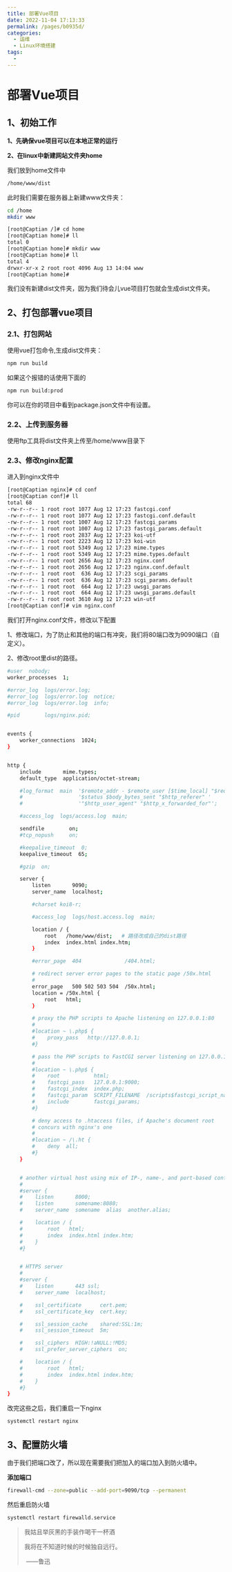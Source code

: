 ```yaml
---
title: 部署Vue项目
date: 2022-11-04 17:13:33
permalink: /pages/b0935d/
categories: 
  - 运维
  - Linux环境搭建
tags: 
  - 
---
```


# 部署Vue项目

## 1、初始工作

**1、先确保vue项目可以在本地正常的运行**

**2、在linux中新建网站文件夹home**

我们放到home文件中

```bash
/home/www/dist
```

此时我们需要在服务器上新建www文件夹：

```bash
cd /home
mkdir www
```

```bash
[root@Captian /]# cd home
[root@Captian home]# ll
total 0
[root@Captian home]# mkdir www
[root@Captian home]# ll
total 4
drwxr-xr-x 2 root root 4096 Aug 13 14:04 www
[root@Captian home]# 
```

我们没有新建dist文件夹，因为我们待会儿vue项目打包就会生成dist文件夹。

## 2、打包部署vue项目

### 2.1、打包网站

使用vue打包命令,生成dist文件夹：

```bash
npm run build
```

如果这个报错的话使用下面的

```bash
npm run build:prod
```

你可以在你的项目中看到package.json文件中有设置。

### 2.2、上传到服务器

使用ftp工具将dist文件夹上传至/home/www目录下

### 2.3、修改nginx配置

进入到nginx文件中

```bash
[root@Captian nginx]# cd conf
[root@Captian conf]# ll
total 68
-rw-r--r-- 1 root root 1077 Aug 12 17:23 fastcgi.conf
-rw-r--r-- 1 root root 1077 Aug 12 17:23 fastcgi.conf.default
-rw-r--r-- 1 root root 1007 Aug 12 17:23 fastcgi_params
-rw-r--r-- 1 root root 1007 Aug 12 17:23 fastcgi_params.default
-rw-r--r-- 1 root root 2837 Aug 12 17:23 koi-utf
-rw-r--r-- 1 root root 2223 Aug 12 17:23 koi-win
-rw-r--r-- 1 root root 5349 Aug 12 17:23 mime.types
-rw-r--r-- 1 root root 5349 Aug 12 17:23 mime.types.default
-rw-r--r-- 1 root root 2656 Aug 12 17:23 nginx.conf
-rw-r--r-- 1 root root 2656 Aug 12 17:23 nginx.conf.default
-rw-r--r-- 1 root root  636 Aug 12 17:23 scgi_params
-rw-r--r-- 1 root root  636 Aug 12 17:23 scgi_params.default
-rw-r--r-- 1 root root  664 Aug 12 17:23 uwsgi_params
-rw-r--r-- 1 root root  664 Aug 12 17:23 uwsgi_params.default
-rw-r--r-- 1 root root 3610 Aug 12 17:23 win-utf
[root@Captian conf]# vim nginx.conf
```

我们打开nginx.conf文件，修改以下配置

1、修改端口，为了防止和其他的端口有冲突，我们将80端口改为9090端口（自定义）。

2、修改root里dist的路径。

```bash
#user  nobody;
worker_processes  1;

#error_log  logs/error.log;
#error_log  logs/error.log  notice;
#error_log  logs/error.log  info;

#pid        logs/nginx.pid;


events {
    worker_connections  1024;
}


http {
    include       mime.types;
    default_type  application/octet-stream;

    #log_format  main  '$remote_addr - $remote_user [$time_local] "$request" '
    #                  '$status $body_bytes_sent "$http_referer" '
    #                  '"$http_user_agent" "$http_x_forwarded_for"';

    #access_log  logs/access.log  main;

    sendfile        on;
    #tcp_nopush     on;

    #keepalive_timeout  0;
    keepalive_timeout  65;

    #gzip  on;

    server {
        listen       9090;
        server_name  localhost;

        #charset koi8-r;

        #access_log  logs/host.access.log  main;

        location / {
            root   /home/www/dist;   # 路径改成自己的dist路径
            index  index.html index.htm;
        }

        #error_page  404              /404.html;

        # redirect server error pages to the static page /50x.html
        #
        error_page   500 502 503 504  /50x.html;
        location = /50x.html {
            root   html;
        }

        # proxy the PHP scripts to Apache listening on 127.0.0.1:80
        #
        #location ~ \.php$ {
        #    proxy_pass   http://127.0.0.1;
        #}

        # pass the PHP scripts to FastCGI server listening on 127.0.0.1:9000
        #
        #location ~ \.php$ {
        #    root           html;
        #    fastcgi_pass   127.0.0.1:9000;
        #    fastcgi_index  index.php;
        #    fastcgi_param  SCRIPT_FILENAME  /scripts$fastcgi_script_name;
        #    include        fastcgi_params;
        #}

        # deny access to .htaccess files, if Apache's document root
        # concurs with nginx's one
        #
        #location ~ /\.ht {
        #    deny  all;
        #}
    }


    # another virtual host using mix of IP-, name-, and port-based configuration
    #
    #server {
    #    listen       8000;
    #    listen       somename:8080;
    #    server_name  somename  alias  another.alias;

    #    location / {
    #        root   html;
    #        index  index.html index.htm;
    #    }
    #}


    # HTTPS server
    #
    #server {
    #    listen       443 ssl;
    #    server_name  localhost;

    #    ssl_certificate      cert.pem;
    #    ssl_certificate_key  cert.key;

    #    ssl_session_cache    shared:SSL:1m;
    #    ssl_session_timeout  5m;

    #    ssl_ciphers  HIGH:!aNULL:!MD5;
    #    ssl_prefer_server_ciphers  on;

    #    location / {
    #        root   html;
    #        index  index.html index.htm;
    #    }
    #}
}
```

改完这些之后，我们重启一下nginx

```bash
systemctl restart nginx
```

## 3、配置防火墙

由于我们把端口改了，所以现在需要我们把加入的端口加入到防火墙中。

**添加端口**

```bash
firewall-cmd --zone=public --add-port=9090/tcp --permanent
```

然后重启防火墙

```bash
systemctl restart firewalld.service
```



> 我姑且举灰黑的手装作喝干一杯酒
>
> 我将在不知道时候的时候独自远行。
>
> ​																				——鲁迅

